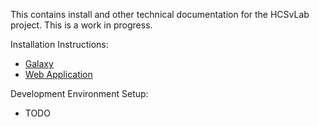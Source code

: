 This contains install and other technical documentation for the HCSvLab project. This is a work in progress.

Installation Instructions:
* [Galaxy](Galaxy.md)
* [Web Application](WebApp.md)

Development Environment Setup:
* TODO

